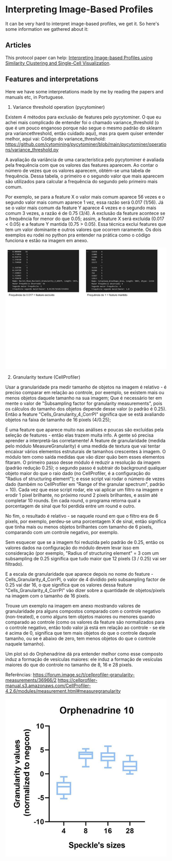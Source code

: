 # Interpreting Image-Based Profiles

It can be very hard to interpret image-based profiles, we get it. So here's some information we gathered about it:

## Articles

This protocol paper can help: [Interpreting Image-based Profiles using Similarity Clustering and Single-Cell Visualization](https://currentprotocols.onlinelibrary.wiley.com/doi/full/10.1002/cpz1.713).

## Features and interpretations

Here we have some interpretations made by me by reading the papers and manuals etc, in Portuguese.

1. Variance threshold operation (pycytominer)

Existem 4 métodos para exclusão de features pelo pycytominer. O que eu achei mais complicado de entender foi o chamado variance_threshold (o que é um pouco enganoso porque não segue o mesmo padrão do sklearn pra variancethreshold, então cuidado aqui), mas pra quem quiser entender melhor, aqui vai:
Código do variance_threshold: https://github.com/cytomining/pycytominer/blob/main/pycytominer/operations/variance_threshold.py

A avaliação da variância de uma característica pelo pycytominer é avaliada pela frequência com que os valores das features aparecem. Ao contar o número de vezes que os valores aparecem, obtém-se uma tabela de frequência. Dessa tabela, o primeiro e o segundo valor que mais aparecem são utilizados para calcular a frequência do segundo pelo primeiro mais comum. 

Por exemplo, se para a feature X o valor mais comum aparece 56 vezes e o segundo valor mais comum aparece 1 vez, essa razão será 0.017 (1/56). Já se o valor mais comum da feature Y aparece 4 vezes e o segundo mais comum 3 vezes, a razão é de 0.75 (3/4). A exclusão da feature acontece se a frequência for menor do que 0.05; assim, a feature X será excluída (0.017 < 0.05) e a feature Y mantida (0.75 > 0.05). Essa técnica exclui features que tem um valor dominante e outros valores que ocorrem raramente.
Os dois exemplos eu rodei no python pra entender na prática como o código funciona e estão na imagem em anexo.

![alt text](variancethr.png)

2. Granularity texture (CellProfiler)

Usar a granularidade pra medir tamanho de objetos na imagem é relativo - é preciso comparar em relação ao controle, por exemplo, se existem mais ou menos objetos daquele tamanho na sua imagem;
Que é necessário ter em mente o valor de "Subsampling factor for granularity measurements", pois os cálculos do tamanho dos objetos depende desse valor (o padrão é 0.25). Então a feature "Cells_Granularity_4_CorrPI" significa que se está avaliando objetos na faixa de tamanho de 16 pixels (4/0.25);

É uma feature que aparece muito nas análises e poucas são excluídas pela seleção de features - então elas trazem muita info. A gente só precisa aprender a interpretá-las corretamente!
A feature de granularidade (medida pelo módulo MeasureGranularity) é uma medida de textura que vai tentar encaixar vários elementos estruturais de tamanhos crescentes à imagem. O módulo tem como saída medidas que vão dizer quão bem esses elementos fitaram. O primeiro passo desse módulo é reduzir a resolução da imagem (padrão redução 0.25); o segundo passo é subtrair do background qualquer objeto maior do que o raio dado (no CellProfiler, é a configuração do "Radius of structuring element"); e esse script vai rodar o número de vezes dado (também no CellProfiler em "Range of the granular spectrum", padrão = 10). Cada vez que esse script rodar, ele vai aplicar um filtro na imagem e erodir 1 pixel brilhante, no próximo round 2 pixels brilhantes, e assim até completar 10 rounds. Em cada round, o programa retorna qual a porcentagem de sinal que foi perdida entre um round e outro.

No fim, o resultado é relativo - se naquele round em que o filtro era de 6 pixels, por exemplo, perdeu-se uma porcentagem X de sinal, então significa que tinha mais ou menos objetos brilhantes com tamanho de 6 pixels, comparando com um controle negativo, por exemplo.

Sem esquecer que se a imagem foi reduzida pelo padrão de 0.25, então os valores dados na configuração do módulo devem levar isso em consideração (por exemplo,  "Radius of structuring element" = 3 com um subsampling de 0.25 significa que tudo maior que 12 pixels (3 / 0.25) vai ser filtrado).

E a escala de granularidade que aparece depois no nome do feature - Cells_Granularity_4_CorrPI, o valor de 4 dividido pelo subsampling factor de 0.25 vai dar 16, o que significa que os valores dessa feature "Cells_Granularity_4_CorrPI" vão dizer sobre a quantidade de objetos/pixels na imagem com o tamanho de 16 pixels.

Trouxe um exemplo na imagem em anexo mostrando valores de granularidade pra alguns compostos comparado com o controle negativo (non-treated), e como alguns tem objetos maiores ou menores quando comparado ao controle (como os valores da feature são normalizados para o controle negativo, então todo valor já está em relação ao controle - se ele é acima de 0, significa que tem mais objetos do que o controle daquele tamanho, ou se é abaixo de zero, tem menos objetos do que o controle naquele tamanho).

Um plot só do Orphenadrine dá pra entender melhor como esse composto induz a formação de vesículas maiores: ele induz a formação de vesículas maiores do que do controle no tamanho de 8, 16 e 28 pixels.

Referências:
https://forum.image.sc/t/cellprofiler-granularity-measurements/36966/2
https://cellprofiler-manual.s3.amazonaws.com/CellProfiler-4.2.6/modules/measurement.html#measuregranularity

![alt text](granularity.png)